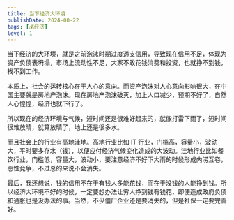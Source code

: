 ```yaml
---
title: 当下经济大环境
publishDate: 2024-08-22
tags: [💰经济]
level: 1
---
```


当下经济的大环境，就是之前泡沫时期过度透支信用，导致现在信用不足，体现为资产负债表坍塌，市场上流动性不足，大家不敢花钱消费和投资，也就挣不到钱，找不到工作。

本质上，社会的运转核心在于人心的意向。而资产泡沫对人心意向影响很大，在中国主要就是房地产泡沫。现在房地产泡沫破灭，加上人口减少，预期不好了，自然人心惶惶，经济也就下行了。

所以现在的经济环境与气候，短时间还是很难好起来的，就像打雷下雨了，短时间很难放晴，就算放晴了，地上还是很多水。

而且社会上的行业有高地洼地。高地行业比如 IT 行业，门槛高，容量小，波动大，平时要多存水（钱），以便应付经济气候变化造成的大波动。洼地行业比如餐饮行业，门槛低，容量大，波动小，要注意经济不好下大雨的时候形成内涝互卷，恶性竞争，不过总的来说不会消失。

最后，我还想说，钱的信用不在于有钱人多能花钱，而在于没钱的人能挣到钱。所以经济大环境不好的时候，一定要想办法让穷人挣到钱有钱花，即便造成政府负债和通胀也是没办法的事。当然，不少僵尸企业还是要消失的，但是社保一定要完善好。
